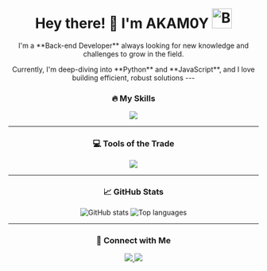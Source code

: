 
# <div align="center"> Hey there! 👋 I'm AKAM0Y <img src="https://i.imgur.com/8QzXkPq.gif" alt="Bouncing basketball" width="40"/> </div>

<div align="center">
  <p>I'm a **Back-end Developer** always looking for new knowledge and challenges to grow in the field.</p>
  <p>Currently, I'm deep-diving into **Python** and **JavaScript**, and I love building efficient, robust solutions
---

### 🔥 My Skills

<div align="center">
  <img src="https://skillicons.dev/icons?i=python,js,css" />
</div>

---

### 💻 Tools of the Trade

<div align="center">
  <img src="https://skillicons.dev/icons?i=vscode,pycharm" />
</div>

---

### 📈 GitHub Stats

<div align="center">
  <img src="https://github-readme-stats.vercel.app/api?username=Akam0y&show_icons=true&theme=dark" alt="GitHub stats" />
  <img src="https://github-readme-stats.vercel.app/api/top-langs/?username=Akam0y&layout=compact&theme=dark" alt="Top languages" />
</div>

---

### 🤝 Connect with Me

<div align="center">
  <a href="https://github.com/Akam0y">
    <img src="https://skillicons.dev/icons?i=github" />
  </a>
  <a href="https://www.instagram.com/sxc_joao">
    <img src="https://skillicons.dev/icons?i=instagram" />
  </a>
</div>
